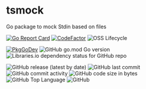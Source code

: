 # tsmock
Go package to mock Stdin based on files

[![Go Report Card](https://goreportcard.com/badge/github.com/thorstenrie/tsmock)](https://goreportcard.com/report/github.com/thorstenrie/tsmock)
[![CodeFactor](https://www.codefactor.io/repository/github/thorstenrie/tsmock/badge)](https://www.codefactor.io/repository/github/thorstenrie/tsmock)
![OSS Lifecycle](https://img.shields.io/osslifecycle/thorstenrie/tsmock)

[![PkgGoDev](https://pkg.go.dev/badge/mod/github.com/thorstenrie/tsmock)](https://pkg.go.dev/mod/github.com/thorstenrie/tsmock)
![GitHub go.mod Go version](https://img.shields.io/github/go-mod/go-version/thorstenrie/tsmock)
![Libraries.io dependency status for GitHub repo](https://img.shields.io/librariesio/github/thorstenrie/tsmock)

![GitHub release (latest by date)](https://img.shields.io/github/v/release/thorstenrie/tsmock)
![GitHub last commit](https://img.shields.io/github/last-commit/thorstenrie/tsmock)
![GitHub commit activity](https://img.shields.io/github/commit-activity/m/thorstenrie/tsmock)
![GitHub code size in bytes](https://img.shields.io/github/languages/code-size/thorstenrie/tsmock)
![GitHub Top Language](https://img.shields.io/github/languages/top/thorstenrie/tsmock)
![GitHub](https://img.shields.io/github/license/thorstenrie/tsmock)


